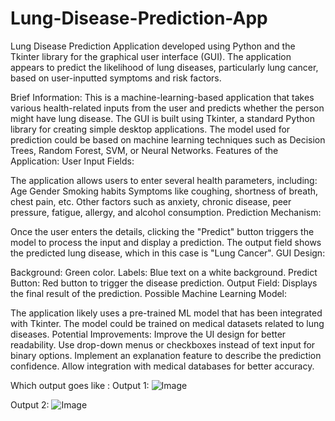 # Lung-Disease-Prediction-App

 Lung Disease Prediction Application developed using Python and the Tkinter library for the graphical user interface (GUI). The application appears to predict the likelihood of lung diseases, particularly lung cancer, based on user-inputted symptoms and risk factors.

Brief Information:
This is a machine-learning-based application that takes various health-related inputs from the user and predicts whether the person might have lung disease.
The GUI is built using Tkinter, a standard Python library for creating simple desktop applications.
The model used for prediction could be based on machine learning techniques such as Decision Trees, Random Forest, SVM, or Neural Networks.
Features of the Application:
User Input Fields:

The application allows users to enter several health parameters, including:
Age
Gender
Smoking habits
Symptoms like coughing, shortness of breath, chest pain, etc.
Other factors such as anxiety, chronic disease, peer pressure, fatigue, allergy, and alcohol consumption.
Prediction Mechanism:

Once the user enters the details, clicking the "Predict" button triggers the model to process the input and display a prediction.
The output field shows the predicted lung disease, which in this case is "Lung Cancer".
GUI Design:

Background: Green color.
Labels: Blue text on a white background.
Predict Button: Red button to trigger the disease prediction.
Output Field: Displays the final result of the prediction.
Possible Machine Learning Model:

The application likely uses a pre-trained ML model that has been integrated with Tkinter.
The model could be trained on medical datasets related to lung diseases.
Potential Improvements:
Improve the UI design for better readability.
Use drop-down menus or checkboxes instead of text input for binary options.
Implement an explanation feature to describe the prediction confidence.
Allow integration with medical databases for better accuracy.

Which output goes like :
Output 1:
![Image](https://github.com/user-attachments/assets/f9c9df4e-5d37-4da4-a578-243406d97474)

Output 2:
![Image](https://github.com/user-attachments/assets/c55c3434-0e75-47f5-8398-0806e02d4c41)
